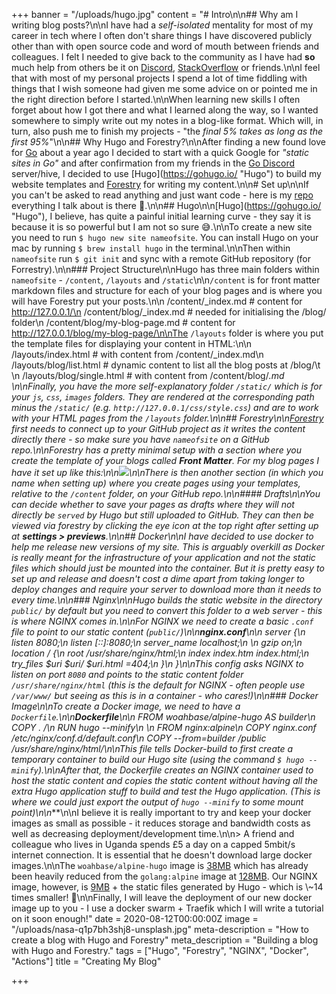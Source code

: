 +++
banner = "/uploads/hugo.jpg"
content = "# Intro\n\n## Why am I writing blog posts?\n\nI have had a _self-isolated_ mentality for most of my career in tech where I often don't share things I have discovered publicly other than with open source code and word of mouth between friends and colleagues. I felt I needed to give back to the community as I have had **so** much help from others be it on [Discord](https://discord.com/), [StackOverflow](https://stackoverflow.com/) or friends.\n\nI feel that with most of my personal projects I spend a lot of time fiddling with things that I wish someone had given me some advice on or pointed me in the right direction before I started.\n\nWhen learning new skills I often forget about how I got there and what I learned along the way, so I wanted somewhere to simply write out my notes in a blog-like format. Which will, in turn, also push me to finish my projects - \"the _final 5% takes as long as the first 95%_\"\n\n## Why Hugo and Forestry?\n\nAfter finding a new found love for [Go]() about a year ago I decided to start with a quick Google for _\"static sites in Go\"_ and after confirmation from my friends in the [Go Discord](https://discord.gg/0f1SbxBZjYq9jLBk) server/hive, I decided to use [Hugo](https://gohugo.io/ \"Hugo\") to build my website templates and [Forestry](https://forestry.io) for writing my content.\n\n# Set up\n\nIf you can't be asked to read anything and just want code - here is my [repo](https://m4x.uk/max.me.uk) everything I talk about is there 🙂.\n\n## Hugo\n\n[Hugo](https://gohugo.io/ \"Hugo\"), I believe, has quite a painful initial learning curve - they say it is because it is so powerful but I am not so sure 😅.\n\nTo create a new site you need to run `$ hugo new site nameofsite`. You can install Hugo on your mac by running `$ brew install hugo` in the terminal.\n\nThen within `nameofsite` run `$ git init` and sync with a remote GitHub repository (for Forrestry).\n\n### Project Structure\n\nHugo has three main folders within `nameofsite` - `/content`, `/layouts` and `/static`\n\n`/content` is for front matter markdown files and structure for each of your blog pages and is where you will have Forestry put your posts.\n\n    /content/_index.md # content for http://127.0.0.1/\n    /content/blog/_index.md # needed for initialising the /blog/ folder\n    /content/blog/my-blog-page.md # content for http://127.0.0.1/blog/my-blog-page/\n\nThe `/layouts` folder is where you put the template files for displaying your content in HTML:\n\n    /layouts/index.html # with content from /content/_index.md\n    /layouts/blog/list.html # dynamic content to list all the blog posts at /blog/\t \n    /layouts/blog/single.html # with content from /content/blog/*.md \n\nFinally, you have the more self-explanatory folder `/static/` which is for your `js`, `css`, `images` folders.  They are rendered at the corresponding path minus the `/static/` (e.g. `http://127.0.0.1/css/style.css`) and are to work with your HTML pages from the `/layouts` folder.\n\n## Forestry\n\n[Forestry](https://forestry.io) first needs to connect up to your GitHub project as it writes the content directly there - so make sure you have `nameofsite` on a GitHub repo.\n\nForestry has a pretty minimal setup with a section where you create the template of your blogs called **Front Matter**. For my blog pages I have it set up like this:\n\n![](/uploads/screenshot_2020-06-20-forestry-io.png)\n\nThere is then another section (in which you name when setting up) where you create pages using your templates, relative to the `/content` folder, on your GitHub repo.\n\n#### Drafts\n\nYou can decide whether to save your pages as drafts where they will not directly be `served` by Hugo but still uploaded to GitHub. They can then be viewed via forestry by clicking the eye icon at the top right after setting up at **settings > previews**.\n\n## Docker\n\nI have decided to use docker to help me release new versions of my site. This is arguably overkill as Docker is really meant for the infrastructure of your application and not the static files which should just be mounted into the container. But it is pretty easy to set up and release and doesn't cost a dime apart from taking longer to deploy changes and require your server to download more than it needs to every time.\n\n### Nginx\n\nHugo builds the static website in the directory `public/` by default but you need to convert this folder to a web server - this is where NGINX comes in.\n\nFor NGINX we need to create a basic `.conf` file to point to our static content (`public/`)\n\n**nginx.conf**\n\n    server {\n        listen       8080;\n        listen  [::]:8080;\n        server_name  localhost;\n    \n        gzip on;\n        location / {\n            root /usr/share/nginx/html;\n            index index.htm index.html;\n            try_files $uri $uri/ $uri.html =404;\n        }\n    }\n\nThis config asks NGINX to listen on port `8080` and points to the static content folder `/usr/share/nginx/html` (this is the default for NGINX - often people use `/var/www/` but seeing as this is in a container - who cares!)\n\n### Docker Image\n\nTo create a Docker image, we need to have a `Dockerfile`.\n\n**Dockerfile**\n\n    FROM woahbase/alpine-hugo AS builder\n    COPY . /\n    RUN hugo --minify\n    \n    FROM nginx:alpine\n    COPY nginx.conf /etc/nginx/conf.d/default.conf\n    COPY --from=builder /public /usr/share/nginx/html/\n\nThis file tells Docker-build to first create a temporary container to build our Hugo site (using the command `$ hugo --minify`).\n\nAfter that, the Dockerfile creates an NGINX container used to _host_ the static content and copies the static content without having all the extra Hugo application stuff to build and test the Hugo application. (This is where we could just export the output of `hugo --minify` to some mount point)\n\n***\n\nI believe it is really important to try and keep your docker images as small as possible - it reduces storage and bandwidth costs as well as decreasing deployment/development time.\n\n> A friend and colleague who lives in Uganda spends £5 a day on a capped 5mbit/s internet connection. It is essential that he doesn't download large docker images.\n\nThe `woahbase/alpine-hugo` image is [38MB](https://hub.docker.com/layers/woahbase/alpine-hugo/latest/images/sha256-3fd7c6cc56b5140d0e77877b6825838e2fcf5bb85c99b0005913b55a2206ecbc?context=explore) which has already been heavily reduced from the `golang:alpine` image at [128MB](https://hub.docker.com/layers/golang/library/golang/alpine/images/sha256-2de21f4fe5c3557c31b716291a7986c0d54abbd282cd7fb43aaa484672b0c855?context=explore). Our NGINX image, however, is [9MB](https://hub.docker.com/layers/nginx/library/nginx/alpine/images/sha256-fa24815c8e52981d8ef01249e17d46dc5367765814d6feed154f1043aa255b8e?context=explore) + the static files generated by Hugo - which is \\~14 times smaller! 🎉\n\nFinally, I will leave the deployment of our new docker image up to you - I use a docker swarm + Traefik which I will write a tutorial on it soon enough!"
date = 2020-08-12T00:00:00Z
image = "/uploads/nasa-q1p7bh3shj8-unsplash.jpg"
meta-description = "How to create a blog with Hugo and Forestry"
meta_description = "Building a blog with Hugo and Forestry."
tags = ["Hugo", "Forestry", "NGINX", "Docker", "Actions"]
title = "Creating My Blog"

+++
